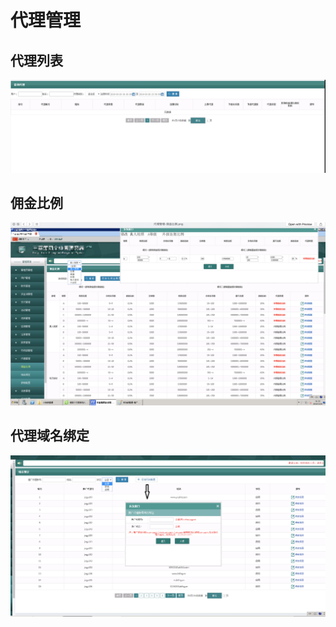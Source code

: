 # 代理管理

## 代理列表

![](img/agent_list.png)

## 佣金比例

![](img/fanyong.png)

## 代理域名绑定

![](img/dlym.png)
